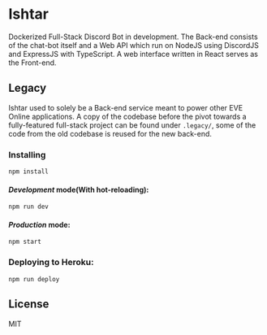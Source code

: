# Ishtar
Dockerized Full-Stack Discord Bot in development. The Back-end consists of the chat-bot itself and a Web API which run on NodeJS using DiscordJS and ExpressJS with TypeScript. A web interface written in React serves as the Front-end.

## Legacy
Ishtar used to solely be a Back-end service meant to power other EVE Online applications. A copy of the codebase before the pivot towards a fully-featured full-stack project can be found under `.legacy/`, some of the code from the old codebase is reused for the new back-end.

### Installing
```
npm install
```

#### *Development* mode(With hot-reloading):
```
npm run dev
```

#### *Production* mode:
```
npm start
```

### Deploying to Heroku:
```
npm run deploy
```

License
----
MIT
